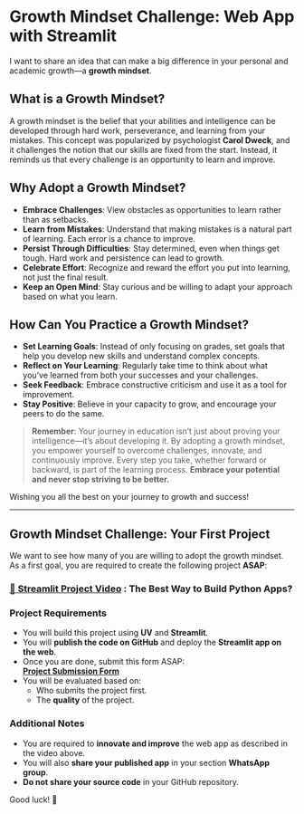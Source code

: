 # Growth Mindset Challenge: Web App with Streamlit

I want to share an idea that can make a big difference in your personal and academic growth—a **growth mindset**.

## What is a Growth Mindset?

A growth mindset is the belief that your abilities and intelligence can be developed through hard work, perseverance, and learning from your mistakes. This concept was popularized by psychologist **Carol Dweck**, and it challenges the notion that our skills are fixed from the start. Instead, it reminds us that every challenge is an opportunity to learn and improve.

## Why Adopt a Growth Mindset?

- **Embrace Challenges**: View obstacles as opportunities to learn rather than as setbacks.  
- **Learn from Mistakes**: Understand that making mistakes is a natural part of learning. Each error is a chance to improve.  
- **Persist Through Difficulties**: Stay determined, even when things get tough. Hard work and persistence can lead to growth.  
- **Celebrate Effort**: Recognize and reward the effort you put into learning, not just the final result.  
- **Keep an Open Mind**: Stay curious and be willing to adapt your approach based on what you learn.  

## How Can You Practice a Growth Mindset?

- **Set Learning Goals**: Instead of only focusing on grades, set goals that help you develop new skills and understand complex concepts.  
- **Reflect on Your Learning**: Regularly take time to think about what you’ve learned from both your successes and your challenges.  
- **Seek Feedback**: Embrace constructive criticism and use it as a tool for improvement.  
- **Stay Positive**: Believe in your capacity to grow, and encourage your peers to do the same.  

> **Remember**: Your journey in education isn’t just about proving your intelligence—it’s about developing it. By adopting a growth mindset, you empower yourself to overcome challenges, innovate, and continuously improve. Every step you take, whether forward or backward, is part of the learning process. **Embrace your potential and never stop striving to be better.**

Wishing you all the best on your journey to growth and success!

---

## Growth Mindset Challenge: Your First Project

We want to see how many of you are willing to adopt the growth mindset. As a first goal, you are required to create the following project **ASAP**:

### [📌 **Streamlit Project Video**](https://www.youtube.com/watch?v=8W8NQFFbDcU) : The Best Way to Build Python Apps?

### **Project Requirements**
- You will build this project using **UV** and **Streamlit**.  
- You will **publish the code on GitHub** and deploy the **Streamlit app on the web**.  
- Once you are done, submit this form ASAP:  
  **[Project Submission Form](https://forms.gle/tS7C3sr55tUZ36GY8)**  
- You will be evaluated based on:
  - Who submits the project first.
  - The **quality** of the project.

### **Additional Notes**
- You are required to **innovate and improve** the web app as described in the video above.  
- You will also **share your published app** in your section **WhatsApp group**.  
- **Do not share your source code** in your GitHub repository.  

Good luck! 🚀

